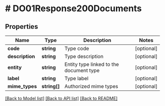 # # DO01Response200Documents

## Properties

Name | Type | Description | Notes
------------ | ------------- | ------------- | -------------
**code** | **string** | Type code | [optional]
**description** | **string** | Type description | [optional]
**entity** | **string** | Entity type linked to the document type | [optional]
**label** | **string** | Type label | [optional]
**mime_types** | **string[]** | Authorized mime types | [optional]

[[Back to Model list]](../../README.md#models) [[Back to API list]](../../README.md#endpoints) [[Back to README]](../../README.md)
